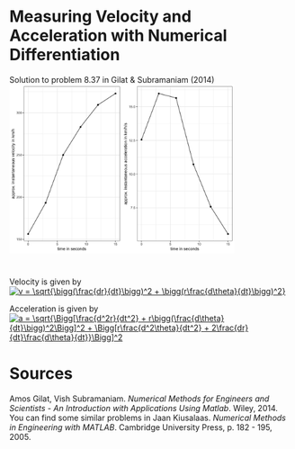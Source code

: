 # Measuring Velocity and Acceleration with Numerical Differentiation

Solution to problem 8.37 in Gilat \& Subramaniam (2014)
<img src="RadarSpeed.jpg" width="400">



#
Velocity is given by
<a href="https://www.codecogs.com/eqnedit.php?latex=v&space;=&space;\sqrt{\bigg(\frac{dr}{dt}\bigg)^2&space;&plus;&space;\bigg(r\frac{d\theta}{dt}\bigg)^2}" target="_blank"><img src="https://latex.codecogs.com/gif.latex?v&space;=&space;\sqrt{\bigg(\frac{dr}{dt}\bigg)^2&space;&plus;&space;\bigg(r\frac{d\theta}{dt}\bigg)^2}" title="v = \sqrt{\bigg(\frac{dr}{dt}\bigg)^2 + \bigg(r\frac{d\theta}{dt}\bigg)^2}" /></a>

Acceleration is given by
<a href="https://www.codecogs.com/eqnedit.php?latex=a&space;=&space;\sqrt{\Bigg[\frac{d^2r}{dt^2}&space;&plus;&space;r\bigg(\frac{d\theta}{dt}\bigg)^2\Bigg]^2&space;&plus;&space;\Bigg[r\frac{d^2\theta}{dt^2}&space;&plus;&space;2\frac{dr}{dt}\frac{d\theta}{dt}}\Bigg]^2" target="_blank"><img src="https://latex.codecogs.com/gif.latex?a&space;=&space;\sqrt{\Bigg[\frac{d^2r}{dt^2}&space;&plus;&space;r\bigg(\frac{d\theta}{dt}\bigg)^2\Bigg]^2&space;&plus;&space;\Bigg[r\frac{d^2\theta}{dt^2}&space;&plus;&space;2\frac{dr}{dt}\frac{d\theta}{dt}}\Bigg]^2" title="a = \sqrt{\Bigg[\frac{d^2r}{dt^2} + r\bigg(\frac{d\theta}{dt}\bigg)^2\Bigg]^2 + \Bigg[r\frac{d^2\theta}{dt^2} + 2\frac{dr}{dt}\frac{d\theta}{dt}}\Bigg]^2" /></a>

# Sources
Amos Gilat, Vish Subramaniam. *Numerical Methods for Engineers and Scientists - An Introduction with Applications Using Matlab*. Wiley, 2014.
You can find some similar problems in 
Jaan Kiusalaas. *Numerical Methods in Engineering with MATLAB*. Cambridge University Press, p. 182 - 195, 2005.
